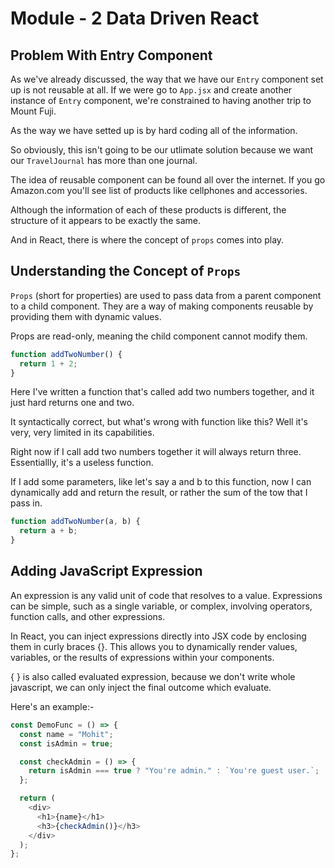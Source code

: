 # Module - 2 Data Driven React

## Problem With Entry Component

As we've already discussed, the way that we have our `Entry` component set up is not reusable at all. If we were go to `App.jsx` and create another instance of `Entry` component, we're constrained to having another trip to Mount Fuji.

As the way we have setted up is by hard coding all of the information.

So obviously, this isn't going to be our utlimate solution because we want our `TravelJournal` has more than one journal.

The idea of reusable component can be found all over the internet. If you go Amazon.com you'll see list of products like cellphones and accessories.

Although the information of each of these products is different, the structure of it appears to be exactly the same.

And in React, there is where the concept of `props` comes into play.

## Understanding the Concept of `Props`

`Props` (short for properties) are used to pass data from a parent component to a child component. They are a way of making components reusable by providing them with dynamic values.

Props are read-only, meaning the child component cannot modify them.

```javascript
function addTwoNumber() {
  return 1 + 2;
}
```

Here I've written a function that's called add two numbers together, and it just hard returns one and two.

It syntactically correct, but what's wrong with function like this? Well it's very, very limited in its capabilities.

Right now if I call add two numbers together it will always return three. Essentiallly, it's a useless function.

If I add some parameters, like let's say a and b to this function, now I can dynamically add and return the result, or rather the sum of the tow that I pass in.

```javascript
function addTwoNumber(a, b) {
  return a + b;
}
```

## Adding JavaScript Expression

An expression is any valid unit of code that resolves to a value. Expressions can be simple, such as a single variable, or complex, involving operators, function calls, and other expressions.

In React, you can inject expressions directly into JSX code by enclosing them in curly braces {}. This allows you to dynamically render values, variables, or the results of expressions within your components.

{ } is also called evaluated expression, because we don't write whole javascript, we can only inject the final outcome which evaluate.

Here's an example:-

```javascript
const DemoFunc = () => {
  const name = "Mohit";
  const isAdmin = true;

  const checkAdmin = () => {
    return isAdmin === true ? "You're admin." : `You're guest user.`;
  };

  return (
    <div>
      <h1>{name}</h1>
      <h3>{checkAdmin()}</h3>
    </div>
  );
};
```
